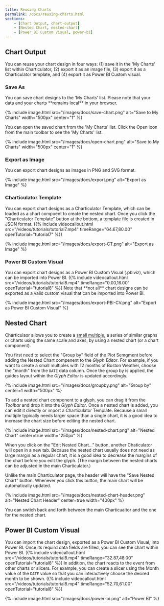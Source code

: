 ```yaml
---
title: Reusing Charts
permalink: /docs/reusing-charts.html
sections:
    - [Chart Output, chart-output]
    - [Nested Chart, nested-chart]
    - [Power BI Custom Visual, power-bi]
---
```



<h2 id="chart-output">Chart Output</h2>

You can reuse your chart design in four ways: (1) save it in the 'My Charts' list within Charticulator, (2) export it as an image file, (3) export it as a Charticulator template, and (4) export it as Power BI Custom visual.

<h3>Save As</h3>
You can save chart designs to the 'My Charts' list. Please note that your data and your charts **remains local** in your browser. 

{% include image.html src="/images/docs/save-chart.png" alt="Save to My Charts" width="500px" center="1" %}

You can open the saved chart from the 'My Charts' list. Click the Open icon from the main toolbar to see the 'My Charts' list.

{% include image.html src="/images/docs/open-chart.png" alt="Save to My Charts" width="500px" center="1" %}


<h3>Export as Image</h3>
You can export chart designs as images in PNG and SVG format.

{% include image.html src="/images/docs/export.png" alt="Export as Image" %}


<h3>Charticulator Template</h3>
You can export chart designs as a Charticulator Template, which can be loaded as a chart compoent to create the nested chart. Once you click the "Charticulator Template" button at the bottom, a template file is created in JSON format. ({% include videocallout.html src="/videos/tutorials/tutorial7.mp4" timeRange="64.67,80.00" openTutorial="tutorial7" %})

{% include image.html src="/images/docs/export-CT.png" alt="Export as Image" %}


<h3>Power BI Custom Visual</h3>
You can export chart designs as a Power BI Custom Visual (.pbiviz), which can be imported into Power BI. ({% include videocallout.html src="/videos/tutorials/tutorial8.mp4" timeRange="0.00,16.00" openTutorial="tutorial8" %}) Note that **not all** chart designs can be exported as a valid custom visual that can be imported into Power BI.

{% include image.html src="/images/docs/export-PBI-CV.png" alt="Export as Power BI Custom Visual" %}


<h2 id="nested-chart">Nested Chart</h2>
Charticulaor allows you to create a <a href="https://en.wikipedia.org/wiki/Small_multiple">small multiple</a>, a series of similar graphs or charts using the same scale and axes, by using a nested chart (or a chart component).

You first need to select the "Group by" field of the Plot Semgment before adding the Nested Chart compenent to the *Glyph Editor*. For example, if you want to create a small multiples with 12 months of Boston Weather, choose the "month" from the `DATE` data column. Once the group by is applied, the guides layout within the *Glyph Editor* is updated accordingly. 

{% include image.html src="/images/docs/groupby.png" alt="Group by" center=1 width="500px" %}

To add a nested chart component to a glyph, you can drag it from the *Toolbar* and drop it into the *Glyph Editor*. Once a nested chart is added, you can edit it directly or import a Charticulator Template. Because a small multiple typically needs larger space than a single chart, it is a good idea to increase the chart size before editing the nested chart.

{% include image.html src="/images/docs/nested-chart.png" alt="Nested Chart" center=true width="250px" %}

When you click on the "Edit Nested Chart..." button, another Chaticulator will open in a new tab. Because the nested chart usually does not need as large margin as a regular chart, it is a good idea to decrease the margins of the chart before you edit the glyph. (The margin between the nested charts can be adjusted in the main Charticulator.)

Unlike the main Charticulator page, the header will have the "Save Nested Chart" button. Whenever you click this button, the main chart will be automatically updated.

{% include image.html src="/images/docs/nested-chart-header.png" alt="Nested Chart Header" center=true width="400px" %}

You can swtich back and forth between the main Charticualtor and the one for the nested chart.


<h2 id="power-bi">Power BI Custom Visual</h2>

You can import the chart design, exported as a Power BI Custom Visual, into Power BI. Once its requird data fields are filled, you can see the chart within Power BI. ({% include videocallout.html src="/videos/tutorials/tutorial8.mp4" timeRange="32.87,48.00" openTutorial="tutorial8" %}) In addition, the chart reacts to the event from other charts or slicers. For example, you can create a slicer using the Month value of the `DATE` value so that you can interactively choose the desired month to be shown. ({% include videocallout.html src="/videos/tutorials/tutorial8.mp4" timeRange="52.70,61.00" openTutorial="tutorial8" %})

{% include image.html src="/images/docs/power-bi.png" alt="Power BI" %}
